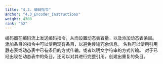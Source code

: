 ```yaml
---
title: "4.3. 编码指令"
anchor: "4.3_Encoder_Instructions"
weight: 4300
rank: "h2"
---
```


编码器在编码流上发送编码指令，从而设置动态表容量，以及添加动态表条目。
添加条目的指令中可以使用现有条目，以避免传输冗余信息。
名称可以使用引用静态表或动态表中已有条目的方式传输，或者以明文字符串的方式传输。
对于已经出现在动态表中的条目，还可以对其进行完整引用，创建出重复的条目。
